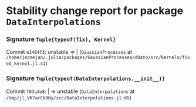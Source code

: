 # Stability change report for package `DataInterpolations`

### Signature `Tuple{typeof(fix), Kernel}`

Commit `e1484f3`: unstable => | (`GaussianProcesses` at `/home/jecmejan/.julia/packages/GaussianProcesses/dOato/src/kernels/fixed_kernel.jl:41`)  

### Signature `Tuple{typeof(DataInterpolations.__init__)}`

Commit `f03a4e8`: | => unstable (`DataInterpolations` at `/tmp/jl_VK7arCb0Ny/src/DataInterpolations.jl:65`)  

